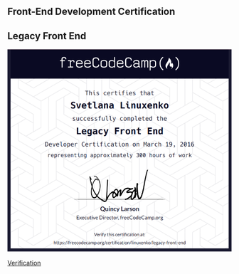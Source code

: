 ## Front-End Development Certification

## Legacy Front End

[![Legacy Front End](/crt/freecodecamp-legacy-frontend.png)](https://www.freecodecamp.org/certification/linuxenko/legacy-front-end)

[Verification](https://www.freecodecamp.org/certification/linuxenko/legacy-front-end)

